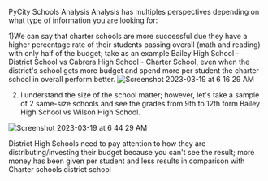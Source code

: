 PyCity Schools Analysis
 Analysis has multiples perspectives depending on what type of information you are looking for: 
 
 1)We can say that charter schools are more successful due they have a higher percentage rate of their students passing overall (math and reading) with only half of the budget; take as an example Bailey High School - District School vs Cabrera High School - Charter School, even when the district's school gets more budget and spend more per student the charter school in overall perform better. 
    ![Screenshot 2023-03-19 at 6 16 29 AM](https://user-images.githubusercontent.com/124878139/226168939-dbf07663-63a3-47af-94d7-e3566f178feb.png)

   2) I understand the size of the school matter; however, let's take a sample of 2 same-size schools and see the grades from 9th to 12th form 
  Bailey High School vs Wilson High School. 
  
  ![Screenshot 2023-03-19 at 6 44 29 AM](https://user-images.githubusercontent.com/124878139/226170517-bb2c1fa5-4944-4e9e-aaa8-2ede4d7f7025.png)
  
  District High Schools need to pay attention to how they are distributing/investing their budget because you can't see the result; more money has been given per student and  less results in comparison with Charter schools district school  
  

  
  
    
